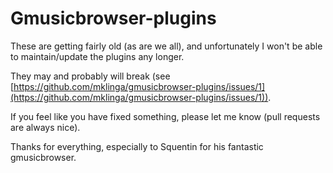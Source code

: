# Gmusicbrowser-plugins

These are getting fairly old (as are we all), and unfortunately I won't be able to maintain/update the plugins any longer.

They may and probably will break (see [https://github.com/mklinga/gmusicbrowser-plugins/issues/1](https://github.com/mklinga/gmusicbrowser-plugins/issues/1)). 

If you feel like you have fixed something, please let me know (pull requests are always nice).

Thanks for everything, especially to Squentin for his fantastic gmusicbrowser.
